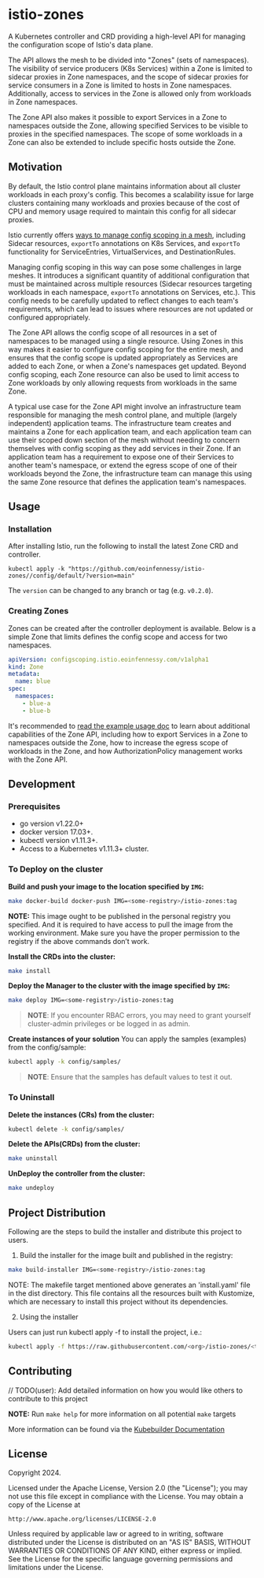 # istio-zones

A Kubernetes controller and CRD providing a high-level API for managing the configuration scope of Istio's data plane.

The API allows the mesh to be divided into "Zones" (sets of namespaces).
The visibility of service producers (K8s Services) within a Zone is limited to sidecar proxies in Zone namespaces,
and the scope of sidecar proxies for service consumers in a Zone is limited to hosts in Zone namespaces.
Additionally, access to services in the Zone is allowed only from workloads in Zone namespaces.

The Zone API also makes it possible to export Services in a Zone to namespaces outside the Zone,
allowing specified Services to be visible to proxies in the specified namespaces.
The scope of some workloads in a Zone can also be extended to include specific hosts outside the Zone.

## Motivation

By default, the Istio control plane maintains information about all cluster workloads in each proxy's config.
This becomes a scalability issue for large clusters containing many workloads and proxies
because of the cost of CPU and memory usage required to maintain this config for all sidecar proxies.

Istio currently offers [ways to manage config scoping in a mesh](https://istio.io/latest/docs/ops/configuration/mesh/configuration-scoping/),
including Sidecar resources, `exportTo` annotations on K8s Services,
and `exportTo` functionality for ServiceEntries, VirtualServices, and DestinationRules.

Managing config scoping in this way can pose some challenges in large meshes.
It introduces a significant quantity of additional configuration that must be maintained across multiple resources
(Sidecar resources targeting workloads in each namespace, `exportTo` annotations on Services, etc.).
This config needs to be carefully updated to reflect changes to each team's requirements,
which can lead to issues where resources are not updated or configured appropriately.

The Zone API allows the config scope of all resources in a set of namespaces to be managed using a single resource.
Using Zones in this way makes it easier to configure config scoping for the entire mesh,
and ensures that the config scope is updated appropriately
as Services are added to each Zone, or when a Zone's namespaces get updated.
Beyond config scoping, each Zone resource can also be used to limit access to Zone workloads
by only allowing requests from workloads in the same Zone.

A typical use case for the Zone API might involve an infrastructure team responsible for managing the mesh control plane,
and multiple (largely independent) application teams.
The infrastructure team creates and maintains a Zone for each application team,
and each application team can use their scoped down section of the mesh
without needing to concern themselves with config scoping as they add services in their Zone.
If an application team has a requirement to expose one of their Services to another team's namespace,
or extend the egress scope of one of their workloads beyond the Zone,
the infrastructure team can manage this using the same Zone resource that defines the application team's namespaces.

## Usage

### Installation

After installing Istio, run the following to install the latest Zone CRD and controller.

```shell
kubectl apply -k "https://github.com/eoinfennessy/istio-zones//config/default/?version=main"
```

The `version` can be changed to any branch or tag (e.g. `v0.2.0`).

### Creating Zones

Zones can be created after the controller deployment is available.
Below is a simple Zone that limits defines the config scope and access for two namespaces.

```yaml
apiVersion: configscoping.istio.eoinfennessy.com/v1alpha1
kind: Zone
metadata:
  name: blue
spec:
  namespaces:
    - blue-a
    - blue-b
```

It's recommended to [read the example usage doc](https://github.com/eoinfennessy/istio-zones/blob/main/docs/example.md) to learn about additional capabilities of the Zone API,
including how to export Services in a Zone to namespaces outside the Zone,
how to increase the egress scope of workloads in the Zone,
and how AuthorizationPolicy management works with the Zone API. 

## Development

### Prerequisites
- go version v1.22.0+
- docker version 17.03+.
- kubectl version v1.11.3+.
- Access to a Kubernetes v1.11.3+ cluster.

### To Deploy on the cluster
**Build and push your image to the location specified by `IMG`:**

```sh
make docker-build docker-push IMG=<some-registry>/istio-zones:tag
```

**NOTE:** This image ought to be published in the personal registry you specified.
And it is required to have access to pull the image from the working environment.
Make sure you have the proper permission to the registry if the above commands don’t work.

**Install the CRDs into the cluster:**

```sh
make install
```

**Deploy the Manager to the cluster with the image specified by `IMG`:**

```sh
make deploy IMG=<some-registry>/istio-zones:tag
```

> **NOTE**: If you encounter RBAC errors, you may need to grant yourself cluster-admin
privileges or be logged in as admin.

**Create instances of your solution**
You can apply the samples (examples) from the config/sample:

```sh
kubectl apply -k config/samples/
```

>**NOTE**: Ensure that the samples has default values to test it out.

### To Uninstall
**Delete the instances (CRs) from the cluster:**

```sh
kubectl delete -k config/samples/
```

**Delete the APIs(CRDs) from the cluster:**

```sh
make uninstall
```

**UnDeploy the controller from the cluster:**

```sh
make undeploy
```

## Project Distribution

Following are the steps to build the installer and distribute this project to users.

1. Build the installer for the image built and published in the registry:

```sh
make build-installer IMG=<some-registry>/istio-zones:tag
```

NOTE: The makefile target mentioned above generates an 'install.yaml'
file in the dist directory. This file contains all the resources built
with Kustomize, which are necessary to install this project without
its dependencies.

2. Using the installer

Users can just run kubectl apply -f <URL for YAML BUNDLE> to install the project, i.e.:

```sh
kubectl apply -f https://raw.githubusercontent.com/<org>/istio-zones/<tag or branch>/dist/install.yaml
```

## Contributing
// TODO(user): Add detailed information on how you would like others to contribute to this project

**NOTE:** Run `make help` for more information on all potential `make` targets

More information can be found via the [Kubebuilder Documentation](https://book.kubebuilder.io/introduction.html)

## License

Copyright 2024.

Licensed under the Apache License, Version 2.0 (the "License");
you may not use this file except in compliance with the License.
You may obtain a copy of the License at

    http://www.apache.org/licenses/LICENSE-2.0

Unless required by applicable law or agreed to in writing, software
distributed under the License is distributed on an "AS IS" BASIS,
WITHOUT WARRANTIES OR CONDITIONS OF ANY KIND, either express or implied.
See the License for the specific language governing permissions and
limitations under the License.

